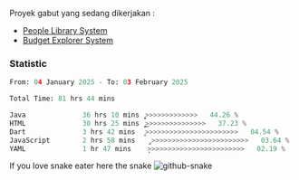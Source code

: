 Proyek gabut yang sedang dikerjakan :
  - [People Library System](https://github.com/putra4648/people-library-system)
  - [Budget Explorer System](https://gitlab.com/gabut1015701/budget-explorer)

### Statistic
<!--START_SECTION:waka-->

```python
From: 04 January 2025 - To: 03 February 2025

Total Time: 81 hrs 44 mins

Java              36 hrs 10 mins  ͎͎͎͎͎͎͎͎͎͎͎͙>>>>>>>>>>>>>   44.26 %
HTML              30 hrs 25 mins  ͎͎͎͎͎͎͎͎͎͜>>>>>>>>>>>>>>>   37.23 %
Dart              3 hrs 42 mins   ͎͙>>>>>>>>>>>>>>>>>>>>>>>   04.54 %
JavaScript        2 hrs 58 mins   ̡>>>>>>>>>>>>>>>>>>>>>>>>   03.64 %
YAML              1 hr 47 mins    ̦>>>>>>>>>>>>>>>>>>>>>>>>   02.19 %
```

<!--END_SECTION:waka-->

If you love snake eater here the snake 
<picture>
  <source media="(prefers-color-scheme: dark)" srcset="https://github.com/pradana4648/pradana4648/blob/c0566a83ca6ea5f2e46bab00e717c4c82b4b5c4c/github-contribution-grid-snake-dark.svg" />
  <source media="(prefers-color-scheme: light)" srcset="https://github.com/pradana4648/pradana4648/blob/c0566a83ca6ea5f2e46bab00e717c4c82b4b5c4c/github-contribution-grid-snake.svg" />
  <img alt="github-snake" src="https://github.com/pradana4648/pradana4648/blob/c0566a83ca6ea5f2e46bab00e717c4c82b4b5c4c/github-contribution-grid-snake.svg" />
</picture>
